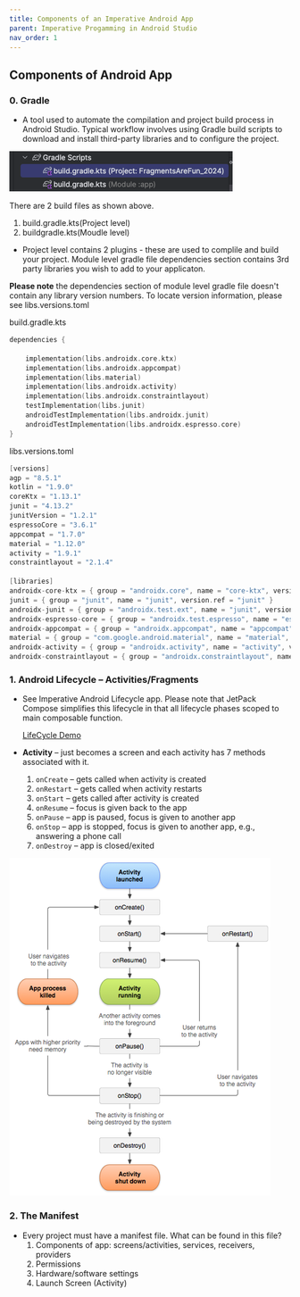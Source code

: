 ```yaml
---
title: Components of an Imperative Android App 
parent: Imperative Progamming in Android Studio
nav_order: 1
---
```


## Components of Android App

<!-- ![Components of Android App](../mnt/data/image.png) -->

### 0. Gradle

- A tool used to automate the compilation and project build process in Android Studio. Typical workflow involves using Gradle build scripts to download and install third-party libraries and to configure the project.

![Gradle Build Files](img/gradle_buid.png)

There are 2 build files as shown above. 
1. build.gradle.kts(Project level)
2. buildgradle.kts(Moudle level)

* Project level contains 2 plugins - these are used to complile and build your project. Module level gradle file 
dependencies section contains 3rd party libraries you wish to add to your applicaton.

**Please note** the dependencies section of module level gradle file doesn't contain any library version numbers. To locate version information, please see libs.versions.toml

build.gradle.kts
```kotlin
dependencies {

    implementation(libs.androidx.core.ktx)
    implementation(libs.androidx.appcompat)
    implementation(libs.material)
    implementation(libs.androidx.activity)
    implementation(libs.androidx.constraintlayout)
    testImplementation(libs.junit)
    androidTestImplementation(libs.androidx.junit)
    androidTestImplementation(libs.androidx.espresso.core)
}
```
libs.versions.toml
```kotlin
[versions]
agp = "8.5.1"
kotlin = "1.9.0"
coreKtx = "1.13.1"
junit = "4.13.2"
junitVersion = "1.2.1"
espressoCore = "3.6.1"
appcompat = "1.7.0"
material = "1.12.0"
activity = "1.9.1"
constraintlayout = "2.1.4"

[libraries]
androidx-core-ktx = { group = "androidx.core", name = "core-ktx", version.ref = "coreKtx" }
junit = { group = "junit", name = "junit", version.ref = "junit" }
androidx-junit = { group = "androidx.test.ext", name = "junit", version.ref = "junitVersion" }
androidx-espresso-core = { group = "androidx.test.espresso", name = "espresso-core", version.ref = "espressoCore" }
androidx-appcompat = { group = "androidx.appcompat", name = "appcompat", version.ref = "appcompat" }
material = { group = "com.google.android.material", name = "material", version.ref = "material" }
androidx-activity = { group = "androidx.activity", name = "activity", version.ref = "activity" }
androidx-constraintlayout = { group = "androidx.constraintlayout", name = "constraintlayout", version.ref = "constraintlayout" }
```

### 1. Android Lifecycle – Activities/Fragments

- See Imperative Android Lifecycle app. Please note that JetPack Compose simplifies this
lifecycle in that all lifecycle phases scoped to main composable function.
  
  [LifeCycle Demo](https://github.com/Mbialowas10/Android-LifeCycle-Kotlin)

- **Activity** – just becomes a screen and each activity has 7 methods associated with it.
  1. `onCreate` – gets called when activity is created
  2. `onRestart` – gets called when activity restarts
  3. `onStart` – gets called after activity is created
  4. `onResume` – focus is given back to the app
  5. `onPause` – app is paused, focus is given to another app
  6. `onStop` – app is stopped, focus is given to another app, e.g., answering a phone call
  7. `onDestroy` – app is closed/exited

![Android Lifecycle](img/lifecycle.png)


### 2. The Manifest

- Every project must have a manifest file. What can be found in this file?
  1. Components of app: screens/activities, services, receivers, providers
  2. Permissions
  3. Hardware/software settings
  4. Launch Screen (Activity)

